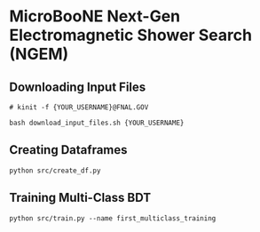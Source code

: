 # MicroBooNE Next-Gen Electromagnetic Shower Search (NGEM)


## Downloading Input Files

```
# kinit -f {YOUR_USERNAME}@FNAL.GOV

bash download_input_files.sh {YOUR_USERNAME} 

```

## Creating Dataframes

```
python src/create_df.py
```

## Training Multi-Class BDT

```
python src/train.py --name first_multiclass_training
```
